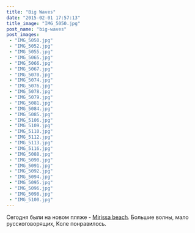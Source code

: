 ```yaml
---
title: "Big Waves"
date: "2015-02-01 17:57:13"
title_image: "IMG_5050.jpg"
post_name: "big-waves"
post_images: 
 - "IMG_5050.jpg"
 - "IMG_5052.jpg"
 - "IMG_5055.jpg"
 - "IMG_5065.jpg"
 - "IMG_5066.jpg"
 - "IMG_5067.jpg"
 - "IMG_5070.jpg"
 - "IMG_5074.jpg"
 - "IMG_5076.jpg"
 - "IMG_5078.jpg"
 - "IMG_5079.jpg"
 - "IMG_5081.jpg"
 - "IMG_5084.jpg"
 - "IMG_5085.jpg"
 - "IMG_5106.jpg"
 - "IMG_5109.jpg"
 - "IMG_5110.jpg"
 - "IMG_5112.jpg"
 - "IMG_5113.jpg"
 - "IMG_5116.jpg"
 - "IMG_5088.jpg"
 - "IMG_5090.jpg"
 - "IMG_5091.jpg"
 - "IMG_5092.jpg"
 - "IMG_5094.jpg"
 - "IMG_5095.jpg"
 - "IMG_5096.jpg"
 - "IMG_5098.jpg"
 - "IMG_5100.jpg"
---
```


Сегодня были на новом пляже - <a href="https://www.google.lk/maps?q=mirissa+sri+lanka&amp;ion=1&amp;espv=2&amp;es_th=1&amp;bav=on.2,or.r_qf.&amp;bvm=bv.85076809,d.dGc&amp;biw=1366&amp;bih=643&amp;dpr=1&amp;um=1&amp;ie=UTF-8&amp;sa=X&amp;ei=DErOVLH6Fcni8AW_qYCQCg&amp;ved=0CAYQ_AUoAQ" target="_blank">Mirissa beach</a>. Большие волны, мало русскоговорящих, Коле понравилось.
